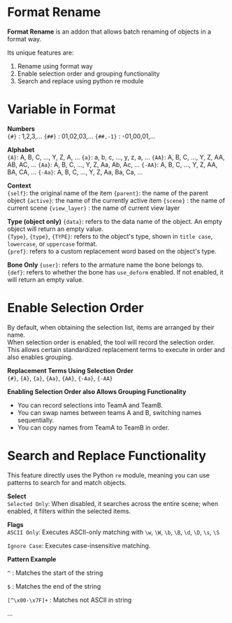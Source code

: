 # Format Rename
**Format Rename** is an addon that allows batch renaming of objects in a format way.

Its unique features are:
1. Rename using format way
2. Enable selection order and grouping functionality
3. Search and replace using python re module



# Variable in Format
**Numbers**  
`{#}` : 1,2,3,...
`{##}` : 01,02,03,...
`{##,-1}` : -01,00,01,...

**Alphabet**  
`{A}`: A, B, C, ..., Y, Z, A, ...
`{a}`: a, b, c, ..., y, z, a, ...
`{AA}`: A, B, C, ..., Y, Z, AA, AB, AC, ...
`{Aa}`: A, B, C, ..., Y, Z, Aa, Ab, Ac, ...
`{-AA}`: A, B, C, ..., Y, Z, AA, BA, CA, ...
`{-Aa}`: A, B, C, ..., Y, Z, Aa, Ba, Ca, ...

**Context**  
`{self}`: the original name of the item
`{parent}`: the name of the parent object
`{active}`: the name of the currently active item
`{scene}` : the name of current scene
`{view_layer}` : the name of current view layer

**Type (object only)**
`{data}`: refers to the data name of the object. An empty object will return an empty value.  
`{Type}`, `{type}`, `{TYPE}`: refers to the object's type, shown in `title case`, `lowercase`, or `uppercase` format.  
`{pref}`: refers to a custom replacement word based on the object's type.

**Bone Only**
`{user}`: refers to the armature name the bone belongs to.  
`{def}`: refers to whether the bone has `use_deform` enabled. If not enabled, it will return an empty value.



# Enable Selection Order
By default, when obtaining the selection list, items are arranged by their name.  
When selection order is enabled, the tool will record the selection order.  
This allows certain standardized replacement terms to execute in order and also enables grouping.

**Replacement Terms Using Selection Order**  
`{#}`, `{A}`, `{a}`, `{Aa}`, `{AA}`, `{-Aa}`, `{-AA}`

**Enabling Selection Order also Allows Grouping Functionality**
- You can record selections into TeamA and TeamB.
- You can swap names between teams A and B, switching names sequentially.
- You can copy names from TeamA to TeamB in order.



# Search and Replace Functionality

This feature directly uses the Python `re` module, meaning you can use patterns to search for and match objects.

**Select**  
`Selected Only`: When disabled, it searches across the entire scene; when enabled, it filters within the selected items.

**Flags**  
`ASCII Only`: Executes ASCII-only matching with `\w`, `\W`, `\b`, `\B`, `\d`, `\D`, `\s`, `\S`

`Ignore Case`: Executes case-insensitive matching.



**Pattern Example**

`^` : Matches the start of the string

`$` : Matches the end of the string

`[^\x00-\x7F]+` : Matches not ASCII in string

...
